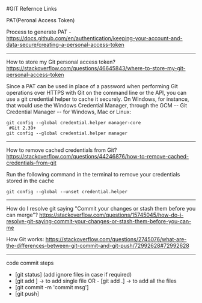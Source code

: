 #GIT Refernce Links

PAT(Peronal Access Token)

Process to generate PAT - https://docs.github.com/en/authentication/keeping-your-account-and-data-secure/creating-a-personal-access-token

------------------------------------------------------------------------------------------------------------------------------------
How to store my Git personal access token?
https://stackoverflow.com/questions/46645843/where-to-store-my-git-personal-access-token

Since a PAT can be used in place of a password when performing Git operations over HTTPS with Git on the command line or the API, you can use a git credential helper to cache it securely.
 On Windows, for instance, that would use the Windows Credential Manager, through the GCM -- Git Credential Manager -- for Windows, Mac or Linux:

	git config --global credential.helper manager-core
	 #Git 2.39+
	git config --global credential.helper manager
------------------------------------------------------------------------------------------------------------------------------------

How to remove cached credentials from Git?
https://stackoverflow.com/questions/44246876/how-to-remove-cached-credentials-from-git

Run the following command in the terminal to remove your credentials stored in the cache

	git config --global --unset credential.helper
------------------------------------------------------------------------------------------------------------------------------------


How do I resolve git saying "Commit your changes or stash them before you can merge"?
https://stackoverflow.com/questions/15745045/how-do-i-resolve-git-saying-commit-your-changes-or-stash-them-before-you-can-me


How Git works:
https://stackoverflow.com/questions/2745076/what-are-the-differences-between-git-commit-and-git-push/72992628#72992628

------------------------------------------------------------------------------------------------------------------------------------
code commit steps
 - [git status] (add ignore files in case if required)
 - [git add <file-name>] -> to add single file  OR  - [git add .] -> to add all the files
 - [git commit -m 'commit msg']
 - [git push]

